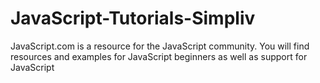 # JavaScript-Tutorials-Simpliv
JavaScript.com is a resource for the JavaScript community. You will find resources and examples for JavaScript beginners as well as support for JavaScript
